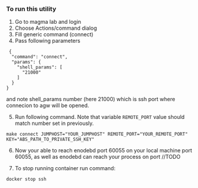 ### To run this utility

1. Go to magma lab and login
2. Choose Actions/command dialog
3. Fill generic command (connect)
4. Pass following parameters 

```
 {
  "command": "connect",
  "params": {
    "shell_params": [
      "21000"
    ]
  }
}
```

and note shell_params number (here 21000) which is ssh port where connecion to agw will be opened.

5. Run following command. Note that variable `REMOTE_PORT` value should match number set in previously.

```
make connect JUMPHOST="YOUR_JUMPHOST" REMOTE_PORT="YOUR_REMOTE_PORT" KEY="ABS_PATH_TO_PRIVATE_SSH_KEY"
```

6. Now your able to reach enodebd port 60055 on your local machine port 60055, as well as enodebd can reach your process on port //TODO

7. To stop running container run command:

```
docker stop ssh
```
